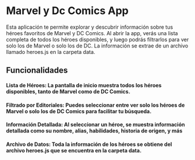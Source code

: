 # Marvel y Dc Comics App

Esta aplicación te permite explorar y descubrir información sobre tus héroes favoritos de Marvel y DC Comics. Al abrir la app, verás una lista completa de todos los héroes disponibles, y luego podrás filtrarlos para ver solo los de Marvel o solo los de DC. La información se extrae de un archivo llamado heroes.js en la carpeta data.

## Funcionalidades
####  Lista de Héroes: La pantalla de inicio muestra todos los héroes disponibles, tanto de Marvel como de DC Comics.

#### Filtrado por Editoriales: Puedes seleccionar entre ver solo los héroes de Marvel o solo los de DC Comics para facilitar tu búsqueda.

#### Información Detallada: Al seleccionar un héroe, se muestra información detallada como su nombre, alias, habilidades, historia de origen, y más

#### Archivo de Datos: Toda la información de los héroes se obtiene del archivo heroes.js que se encuentra en la carpeta data.

